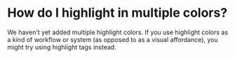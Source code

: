 # How do I highlight in multiple colors?

We haven't yet added multiple highlight colors. If you use highlight colors as a kind of workflow or system (as opposed to as a visual affordance), you might try using highlight tags instead.
